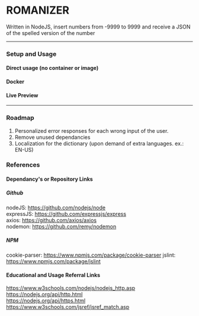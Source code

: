 # ROMANIZER

Written in NodeJS, insert numbers from -9999 to 9999 and receive a JSON of the spelled version of the number

---

### Setup and Usage

#### Direct usage (no container or image)

#### Docker

#### Live Preview

---

### Roadmap

1. Personalized error responses for each wrong input of the user.
2. Remove unused dependancies
3. Localization for the dictionary (upon demand of extra languages. ex.: EN-US)


### References

#### Dependancy's or Repository Links

##### Github

nodeJS: https://github.com/nodejs/node <br/>
expressJS: https://github.com/expressjs/express <br/>
axios: https://github.com/axios/axios <br/>
nodemon: https://github.com/remy/nodemon <br/>

##### NPM

cookie-parser: https://www.npmjs.com/package/cookie-parser
jslint: https://www.npmjs.com/package/jslint <br/>

#### Educational and Usage Referral Links

https://www.w3schools.com/nodejs/nodejs_http.asp <br/>
https://nodejs.org/api/http.html <br/>
https://nodejs.org/api/https.html <br/>
https://www.w3schools.com/jsref/jsref_match.asp <br/>

